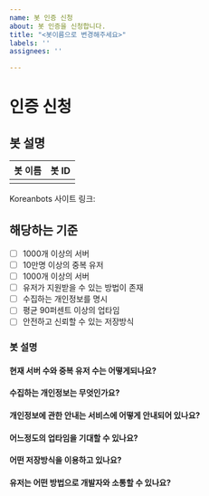 ```yaml
---
name: 봇 인증 신청
about: 봇 인증을 신청합니다.
title: "<봇이름으로 변경해주세요>"
labels: ''
assignees: ''

---
```


# 인증 신청

## 봇 설명

| 봇 이름 | 봇 ID |
|--------|-------|
|            |          |

Koreanbots 사이트 링크: 

<!--- 양식을 채워주세요!! --->

## 해당하는 기준

- [ ] 1000개 이상의 서버
- [ ] 10만명 이상의 중복 유저
- [ ] 1000개 이상의 서버
- [ ] 유저가 지원받을 수 있는 방법이 존재
- [ ] 수집하는 개인정보를 명시
- [ ] 평균 90퍼센트 이상의 업타임
- [ ] 안전하고 신뢰할 수 있는 저장방식

<!---5개 이상 해당해야합니다.--->

### 봇 설명

#### 현재 서버 수와 중복 유저 수는 어떻게되나요?


#### 수집하는 개인정보는 무엇인가요?

<!--- 개인정보처리방침을 첨부해주시면 좋습니다.--->

#### 개인정보에 관한 안내는 서비스에 어떻게 안내되어 있나요?

#### 어느정도의 업타임을 기대할 수 있나요?

#### 어떤 저장방식을 이용하고 있나요?
<!--- 예) MySQL, MongoDB, SQLite etc... --->


#### 유저는 어떤 방법으로 개발자와 소통할 수 있나요?

